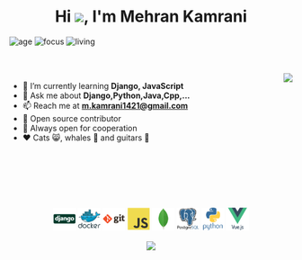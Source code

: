 <div align="center">
  <h1 align="center">Hi <img src="https://media.giphy.com/media/hvRJCLFzcasrR4ia7z/giphy.gif"  width="25px" >, I'm Mehran Kamrani</h1>
</div>

<div>
  
![age](https://img.shields.io/badge/age-21-blue)
![focus](https://img.shields.io/badge/focus-backend-brightgreen)
![living](https://img.shields.io/badge/living-iran-3c9)

<br>
<br>


  
<img align="right" src="https://github-readme-stats.vercel.app/api?username=mehran1421&show_icons=true&count_private=true&include_all_commits=true&theme=nord" />

- 🌱 I’m currently learning **Django, JavaScript**
- 💬 Ask me about **Django,Python,Java,Cpp,...**
- 📫 Reach me at **m.kamrani1421@gmail.com**
- 🚢 Open source contributor
- 🤝 Always open for cooperation
- ❤️ Cats 😸, whales 🐳 and guitars 🎸

</div>

<br>
<br>
<br>
<br>
<br>
<br>

<div align="center">
  <img src="https://github.com/devicons/devicon/blob/master/icons/django/django-original.svg" alt="django" width="40" height="40"/> <img src="https://github.com/devicons/devicon/blob/master/icons/docker/docker-original-wordmark.svg" alt="docker" width="40" height="40"/> 
  <img src="https://github.com/devicons/devicon/blob/master/icons/git/git-original-wordmark.svg" alt="git" width="40" height="40"/> 
  <img src="https://github.com/devicons/devicon/blob/master/icons/javascript/javascript-original.svg" alt="javascript" width="40" height="40"/> 
  <img src="https://github.com/devicons/devicon/blob/master/icons/mongodb/mongodb-original.svg" alt="mongodb" width="40" height="40"/> 
  <img src="https://github.com/devicons/devicon/blob/master/icons/postgresql/postgresql-original-wordmark.svg" alt="postgresql" width="40" height="40"/> 
  <img src="https://github.com/devicons/devicon/blob/master/icons/python/python-original-wordmark.svg" alt="python" width="40" height="40"/>  
  <img src="https://github.com/devicons/devicon/blob/master/icons/vuejs/vuejs-original-wordmark.svg" alt="vue" width="40" height="40"/>
</div>

<br>

<div align="center">
   <img src="https://github-profile-trophy.vercel.app/?username=mehran1421&theme=flat&no-frame=true&margin-w=30" />
</div>
